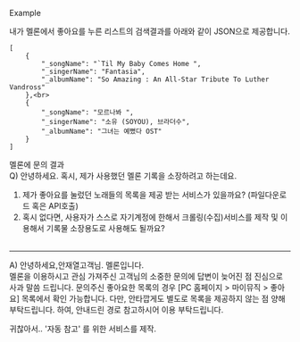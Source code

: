 Example <br>

내가 멜론에서 좋아요를 누른 리스트의 검색결과를 아래와 같이 JSON으로 제공합니다.

````
[
    {
        "_songName": "`Til My Baby Comes Home ",
        "_singerName": "Fantasia",
        "_albumName": "So Amazing : An All-Star Tribute To Luther Vandross"
    },<br>
    {
        "_songName": "모르나봐 ",
        "_singerName": "소유 (SOYOU), 브라더수",
        "_albumName": "그녀는 예뻤다 OST"
    }
]
````

멜론에 문의 결과<br>
Q) 안녕하세요.
   혹시, 제가 사용했던 멜론 기록을 소장하려고 하는데요.
   1. 제가 좋아요를 눌렀던 노래들의 목록을 제공 받는 서비스가 있을까요? (파일다운로드 혹은 API호출)
   2. 혹시 없다면, 사용자가 스스로 자기계정에 한해서 크롤링(수집)서비스를 제작 및 이용해서 기록물 소장용도로 사용해도 될까요?
   <br><br>
------
A) 안녕하세요,안재열고객님. 멜론입니다.  
  멜론을 이용하시고 관심 가져주신 고객님의 소중한 문의에 답변이 늦어진 점 진심으로 사과 말씀 드립니다.
  문의주신 좋아요한 목록의 경우 [PC 홈페이지 > 마이뮤직 > 좋아요] 목록에서 확인 가능합니다.
  다만, 안타깝게도 별도로 목록을 제공하지 않는 점 양해 부탁드립니다.
  하여, 안내드린 경로 참고하시어 이용 부탁드립니다.


귀찮아서.. '자동 참고' 를 위한 서비스를 제작.
